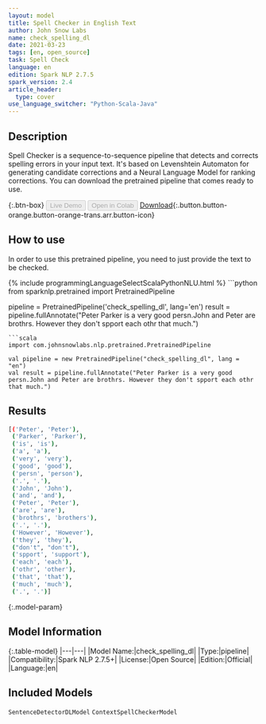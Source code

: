 ```yaml
---
layout: model
title: Spell Checker in English Text
author: John Snow Labs
name: check_spelling_dl
date: 2021-03-23
tags: [en, open_source]
task: Spell Check
language: en
edition: Spark NLP 2.7.5
spark_version: 2.4
article_header:
  type: cover
use_language_switcher: "Python-Scala-Java"
---
```


## Description

Spell Checker is a sequence-to-sequence pipeline that detects and corrects spelling errors in your input text. It's based on Levenshtein Automaton for generating candidate corrections and a Neural Language Model for ranking corrections. You can download the pretrained pipeline that comes ready to use.

{:.btn-box}
<button class="button button-orange" disabled>Live Demo</button>
<button class="button button-orange" disabled>Open in Colab</button>
[Download](https://s3.amazonaws.com/auxdata.johnsnowlabs.com/public/models/check_spelling_dl_en_2.7.5_2.4_1616486792751.zip){:.button.button-orange.button-orange-trans.arr.button-icon}

## How to use

In order to use this pretrained pipeline, you need to just provide the text to be checked.

<div class="tabs-box" markdown="1">
{% include programmingLanguageSelectScalaPythonNLU.html %}
```python
from sparknlp.pretrained import PretrainedPipeline 

pipeline = PretrainedPipeline('check_spelling_dl', lang='en')
result = pipeline.fullAnnotate("Peter Parker is a very good persn.John and Peter are brothrs. However they don't spport each othr that much.")

```
```scala
import com.johnsnowlabs.nlp.pretrained.PretrainedPipeline

val pipeline = new PretrainedPipeline("check_spelling_dl", lang = "en")
val result = pipeline.fullAnnotate("Peter Parker is a very good persn.John and Peter are brothrs. However they don't spport each othr that much.")
```
</div>

## Results

```bash
[('Peter', 'Peter'),
 ('Parker', 'Parker'),
 ('is', 'is'),
 ('a', 'a'),
 ('very', 'very'),
 ('good', 'good'),
 ('persn', 'person'),
 ('.', '.'),
 ('John', 'John'),
 ('and', 'and'),
 ('Peter', 'Peter'),
 ('are', 'are'),
 ('brothrs', 'brothers'),
 ('.', '.'),
 ('However', 'However'),
 ('they', 'they'),
 ("don't", "don't"),
 ('spport', 'support'),
 ('each', 'each'),
 ('othr', 'other'),
 ('that', 'that'),
 ('much', 'much'),
 ('.', '.')]
```

{:.model-param}
## Model Information

{:.table-model}
|---|---|
|Model Name:|check_spelling_dl|
|Type:|pipeline|
|Compatibility:|Spark NLP 2.7.5+|
|License:|Open Source|
|Edition:|Official|
|Language:|en|

## Included Models

`SentenceDetectorDLModel`
`ContextSpellCheckerModel`